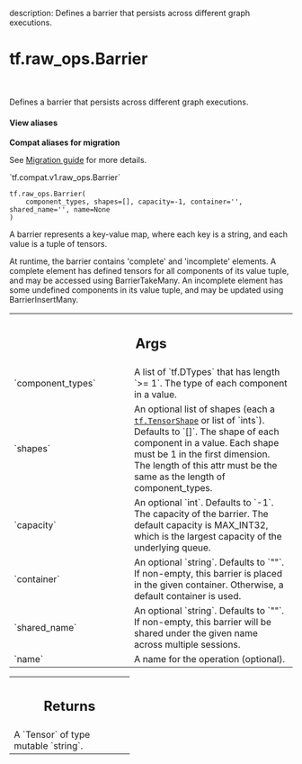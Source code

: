 description: Defines a barrier that persists across different graph executions.

<div itemscope itemtype="http://developers.google.com/ReferenceObject">
<meta itemprop="name" content="tf.raw_ops.Barrier" />
<meta itemprop="path" content="Stable" />
</div>

# tf.raw_ops.Barrier

<!-- Insert buttons and diff -->

<table class="tfo-notebook-buttons tfo-api nocontent" align="left">

</table>



Defines a barrier that persists across different graph executions.

<section class="expandable">
  <h4 class="showalways">View aliases</h4>
  <p>
<b>Compat aliases for migration</b>
<p>See
<a href="https://www.tensorflow.org/guide/migrate">Migration guide</a> for
more details.</p>
<p>`tf.compat.v1.raw_ops.Barrier`</p>
</p>
</section>

<pre class="devsite-click-to-copy prettyprint lang-py tfo-signature-link">
<code>tf.raw_ops.Barrier(
    component_types, shapes=[], capacity=-1, container='', shared_name='', name=None
)
</code></pre>



<!-- Placeholder for "Used in" -->

A barrier represents a key-value map, where each key is a string, and
each value is a tuple of tensors.

At runtime, the barrier contains 'complete' and 'incomplete'
elements. A complete element has defined tensors for all components of
its value tuple, and may be accessed using BarrierTakeMany. An
incomplete element has some undefined components in its value tuple,
and may be updated using BarrierInsertMany.

<!-- Tabular view -->
 <table class="responsive fixed orange">
<colgroup><col width="214px"><col></colgroup>
<tr><th colspan="2"><h2 class="add-link">Args</h2></th></tr>

<tr>
<td>
`component_types`
</td>
<td>
A list of `tf.DTypes` that has length `>= 1`.
The type of each component in a value.
</td>
</tr><tr>
<td>
`shapes`
</td>
<td>
An optional list of shapes (each a <a href="../../tf/TensorShape.md"><code>tf.TensorShape</code></a> or list of `ints`). Defaults to `[]`.
The shape of each component in a value. Each shape must be 1 in the
first dimension. The length of this attr must be the same as the length of
component_types.
</td>
</tr><tr>
<td>
`capacity`
</td>
<td>
An optional `int`. Defaults to `-1`.
The capacity of the barrier.  The default capacity is MAX_INT32,
which is the largest capacity of the underlying queue.
</td>
</tr><tr>
<td>
`container`
</td>
<td>
An optional `string`. Defaults to `""`.
If non-empty, this barrier is placed in the given container.
Otherwise, a default container is used.
</td>
</tr><tr>
<td>
`shared_name`
</td>
<td>
An optional `string`. Defaults to `""`.
If non-empty, this barrier will be shared under the given name
across multiple sessions.
</td>
</tr><tr>
<td>
`name`
</td>
<td>
A name for the operation (optional).
</td>
</tr>
</table>



<!-- Tabular view -->
 <table class="responsive fixed orange">
<colgroup><col width="214px"><col></colgroup>
<tr><th colspan="2"><h2 class="add-link">Returns</h2></th></tr>
<tr class="alt">
<td colspan="2">
A `Tensor` of type mutable `string`.
</td>
</tr>

</table>

